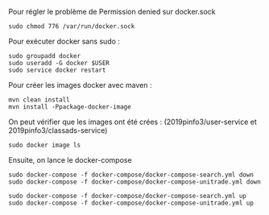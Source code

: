 Pour régler le problème de Permission denied sur docker.sock

```
sudo chmod 776 /var/run/docker.sock
```

Pour exécuter docker sans sudo :

```
sudo groupadd docker
sudo useradd -G docker $USER
sudo service docker restart
```

Pour créer les images docker avec maven :

```
mvn clean install
mvn install -Ppackage-docker-image
```

On peut vérifier que les images ont été crées : (2019pinfo3/user-service et 2019pinfo3/classads-service)

```
sudo docker image ls  
```

Ensuite, on lance le docker-compose

```
sudo docker-compose -f docker-compose/docker-compose-search.yml down
sudo docker-compose -f docker-compose/docker-compose-unitrade.yml down

sudo docker-compose -f docker-compose/docker-compose-search.yml up
sudo docker-compose -f docker-compose/docker-compose-unitrade.yml up

```
